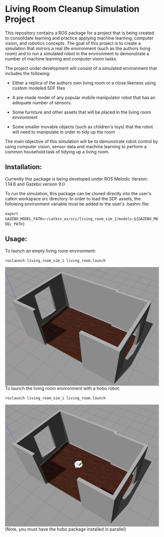 # Living Room Cleanup Simulation Project 

 

This repository contains a ROS package for a project that is being created to consolidate learning and practice applying machine learning, computer vision, and robotics concepts. The goal of this project is to create a simulation that mirrors a real life environment (such as the authors living room) and to run a simulated robot in the environment to demonstrate a number of machine learning and computer vision tasks. 

The project under development will consist of a simulated environment that includes the following: 

* Either a replica of the authors own living room or a close likeness using custom modeled SDF files

* A pre-made model of any popular mobile manipulator robot that has an adequate number of sensors.  

* Some furniture and other assets that will be placed in the living room environment 

* Some smaller movable objects (such as children's toys) that the robot will need to manipulate in order to tidy up the room 

The main objective of this simulation will be to demonstrate robot control by using computer vision, sensor data and machine learning to perform a common household task of tidying up a living room.      
 

## Installation: 

 

Currently this package is being developed under ROS Melodic Version: 1.14.6 and Gazebo version 9.0 

 

To run the simulation, this package can be cloned directly into the user's catkin workspace src directory. In order to load the SDF assets, the following environment variable must be added to the user's .bashrc file: 

 

`export GAZEBO_MODEL_PATH=~/catkin_ws/src/living_room_sim_1/models:${GAZEBO_MODEL_PATH}` 

 

## Usage: 

To launch an empty living room environment:

`roslaunch living_room_sim_1 living_room.launch`               

<img src="Empty_Living_Room.png"
     alt="Empty living room"
     style="float: left; margin-right: 10px;" />

To launch the living room environment with a hobo robot:

`roslaunch living_room_sim_1 living_room.launch`

<img src="Living_Room_With_HOBO_Bot.png"
     alt="living room with HOBO bot"
     style="float: left; margin-right: 10px;" />

(Note, you must have the hobo package installed in parallel)